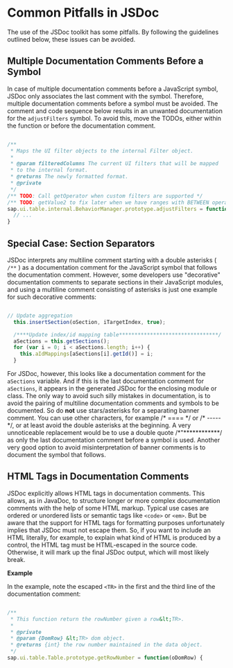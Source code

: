 <!-- loio30671a0ce976438aaddf32a2455ffb61 -->

# Common Pitfalls in JSDoc

The use of the JSDoc toolkit has some pitfalls. By following the guidelines outlined below, these issues can be avoided.



## Multiple Documentation Comments Before a Symbol

In case of multiple documentation comments before a JavaScript symbol, JSDoc only associates the last comment with the symbol. Therefore, multiple documentation comments before a symbol must be avoided. The comment and code sequence below results in an unwanted documentation for the `adjustFilters` symbol. To avoid this, move the TODOs, either within the function or before the documentation comment.

```js

/**
 * Maps the UI filter objects to the internal Filter object.
 *
 * @param filteredColumns The current UI filters that will be mapped
 * to the internal format.
 * @returns The newly formatted format.
 * @private
 */
/** TODO: Call getOperator when custom filters are supported */
/** TODO: getValue2 to fix later when we have ranges with BETWEEN operator */
sap.ui.table.internal.BehaviorManager.prototype.adjustFilters = function(filteredColumns) {
  // ...
}
```



## Special Case: Section Separators

JSDoc interprets any multiline comment starting with a double asterisks \( `/**` \) as a documentation comment for the JavaScript symbol that follows the documentation comment. However, some developers use "decorative" documentation comments to separate sections in their JavaScript modules, and using a multiline comment consisting of asterisks is just one example for such decorative comments:

```js

// Update aggregation
  this.insertSection(oSection, iTargetIndex, true);

  /****Update index/id mapping table********************************/
  aSections = this.getSections();
  for (var i = 0; i < aSections.length; i++) {
    this.aIdMappings[aSections[i].getId()] = i;
  }
```

For JSDoc, however, this looks like a documentation comment for the `aSections` variable. And if this is the last documentation comment for `aSections`, it appears in the generated JSDoc for the enclosing module or class. The only way to avoid such silly mistakes in documentation, is to avoid the pairing of multiline documentation comments and symbols to be documented. So do **not** use stars/asterisks for a separating banner comment. You can use other characters, for example /\* ==== \*/ or /\* ----- \*/, or at least avoid the double asterisks at the beginning. A very unnoticeable replacement would be to use a double quote /\*"\*\*\*\*\*\*\*\*\*\*\*\*/ as only the last documentation comment before a symbol is used. Another very good option to avoid misinterpretation of banner comments is to document the symbol that follows.



## HTML Tags in Documentation Comments

JSDoc explicitly allows HTML tags in documentation comments. This allows, as in JavaDoc, to structure longer or more complex documentation comments with the help of some HTML markup. Typical use cases are ordered or unordered lists or semantic tags like `<code>` or `<em>`. But be aware that the support for HTML tags for formatting purposes unfortunately implies that JSDoc must not escape them. So, if you want to include an HTML literally, for example, to explain what kind of HTML is produced by a control, the HTML tag must be HTML-escaped in the source code. Otherwise, it will mark up the final JSDoc output, which will most likely break.

**Example**

In the example, note the escaped `<TR>` in the first and the third line of the documentation comment:

```js

/**
 * This function return the rowNumber given a row&lt;TR>.
 *
 * @private
 * @param {DomRow} &lt;TR> dom object.
 * @returns {int} the row number maintained in the data object.
 */
sap.ui.table.Table.prototype.getRowNumber = function(oDomRow) {


```

